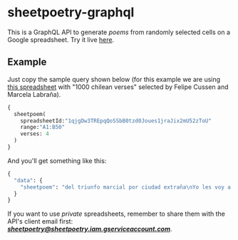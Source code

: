 # sheetpoetry-graphql

This is a GraphQL API to generate _poems_ from randomly selected cells on a Google spreadsheet. Try it live [here](https://sheetpoetry.now.sh).

## Example

Just copy the sample query shown below (for this example we are using [this spreadsheet](https://docs.google.com/spreadsheets/d/1qjgDw3TREpqQoSSbB0tzd0Joues1jraJix2mU52zToU) with "1000 chilean verses" selected by Felipe Cussen and Marcela Labraña).

```graphql
{
  sheetpoem(
    spreadsheetId:"1qjgDw3TREpqQoSSbB0tzd0Joues1jraJix2mU52zToU"
    range:"A1:B50"
    verses: 4
  )
}
```

And you'll get something like this:

```graphql
{
  "data": {
    "sheetpoem": "del triunfo marcial por ciudad extraña\nYo les voy a contar lo que nadie ha visto no acepto a ningún inepto\nChile limita al centro de la injusticia A recorrer me dediqué este día\nSe chileniza y se idiotiza tictaquea en la oficina del jefe-estación"
  }
}
```

If you want to use *private* spreadsheets, remember to share them with the API's client email first: ***sheetpoetry@sheetpoetry.iam.gserviceaccount.com***.
